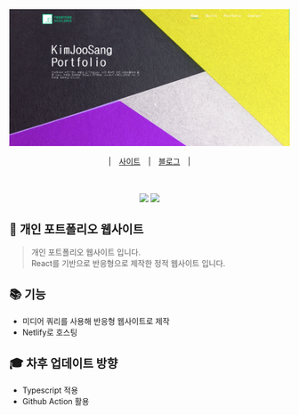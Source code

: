 <div align="center">
  <img src = "src\assets\portfolio.png">
  
  |　<a href="[https://fable0831.github.io/MyPortfolio](https://fable0831.netlify.app)">사이트</a>　|　<a href="https://velog.io/@fable0831/%ED%8F%AC%ED%8A%B8%ED%8F%B4%EB%A6%AC%EC%98%A4-%EC%82%AC%EC%9D%B4%ED%8A%B8-%EB%A7%8C%EB%93%A4%EA%B8%B0">블로그</a>　|　　
  <br>
</div>
<br>
<br>
<div align="center">
  <img src="https://img.shields.io/badge/React-18.2.0-aqua?logo=React">
  <img src="https://img.shields.io/badge/styled--components-5.3.6-ff69b4?logo=styled-components">  
</div>

## 📌 개인 포트폴리오 웹사이트

> 개인 포트폴리오 웹사이트 입니다.  
> React를 기반으로 반응형으로 제작한 정적 웹사이트 입니다.

## 📚 기능

- 미디어 쿼리를 사용해 반응형 웹사이트로 제작
- Netlify로 호스팅

## 🎓 차후 업데이트 방향

- Typescript 적용
- Github Action 활용
